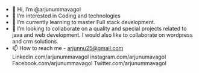 - 👋 Hi, I’m @arjunummavagol
- 👀 I’m interested in Coding and technologies
- 🌱 I’m currently learning to master Full stack development.
- 💞️ I’m looking to collaborate on a quality and special projects related to java and web development. I would also like to collaborate on wordpress and crm solutions.
- 📫 How to reach me - 
arjunnu25@gmail.com 
Linkedin.com/arjunummavagol
instagram.com/arjunumavagol
Facebook.com/arjunummavagol
Twitter.com/arjunummavagol
<!---
arjunummavagol/arjunummavagol is a ✨ special ✨ repository because its `README.md` (this file) appears on your GitHub profile.
You can click the Preview link to take a look at your changes.
--->
